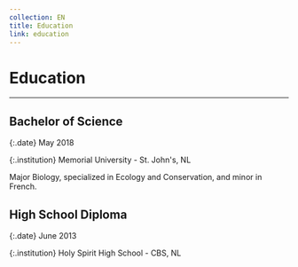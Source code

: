 ```yaml
---
collection: EN
title: Education
link: education
---
```


# Education

---

## Bachelor of Science

{:.date}
May 2018

{:.institution}
Memorial University - St. John's, NL

Major Biology, specialized in Ecology and Conservation, and minor in French.

## High School Diploma

{:.date}
June 2013

{:.institution}
Holy Spirit High School - CBS, NL

